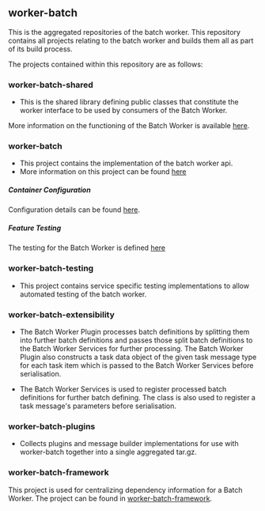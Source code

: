 ## worker-batch

This is the aggregated repositories of the batch worker. This repository contains all projects relating to the batch worker and builds them all as part of its build process.

The projects contained within this repository are as follows:

### worker-batch-shared
- This is the shared library defining public classes that constitute the worker interface to be used by consumers of the Batch Worker.

More information on the functioning of the Batch Worker is available [here](https://github.com/jobservice/worker-batch/tree/develop/worker-batch-shared).

### worker-batch
- This project contains the implementation of the batch worker api.
- More information on this project can be found [here](https://github.com/jobservice/worker-batch/tree/develop/worker-batch)

##### Container Configuration

Configuration details can be found [here](https://github.houston.softwaregrp.net/caf/chateau/tree/develop/services/batch-worker/configuration-files).

##### Feature Testing
The testing for the Batch Worker is defined [here](https://github.com/jobservice/worker-batch/tree/develop/testcases)

### worker-batch-testing
- This project contains service specific testing implementations to allow automated testing of the batch worker.

### worker-batch-extensibility
- The Batch Worker Plugin processes batch definitions by splitting them into further batch definitions and passes those split batch definitions to the Batch Worker Services for further processing. The Batch Worker Plugin also constructs a task data object of the given task message type for each task item which is passed to the Batch Worker Services before serialisation.

- The Batch Worker Services is used to register processed batch definitions for further batch defining. The class is also used to register a task message's parameters before serialisation.

### worker-batch-plugins
- Collects plugins and message builder implementations for use with worker-batch together into a single aggregated tar.gz.

### worker-batch-framework

This project is used for centralizing dependency information for a Batch Worker. The project can be found in [worker-batch-framework](https://github.com/jobservice/worker-batch/tree/develop/worker-batch-framework).
